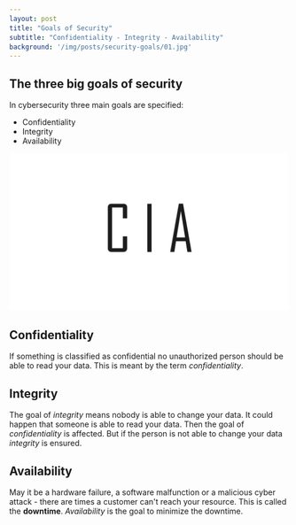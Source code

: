 ```yaml
---
layout: post
title: "Goals of Security"
subtitle: "Confidentiality - Integrity - Availability"
background: '/img/posts/security-goals/01.jpg'
---
```


## The three big goals of security
In cybersecurity three main goals are specified:
- Confidentiality  
- Integrity  
- Availability

![picture-cia](/img/posts/security-goals/cia.png)

## Confidentiality
If something is classified as confidential no unauthorized person should be able to read your data. This is meant by the term *confidentiality*.

## Integrity
The goal of *integrity* means nobody is able to change your data. It could happen that someone is able to read your data. Then the goal of *confidentiality* is affected. But if the person is not able to change your data *integrity* is ensured.

## Availability
May it be a hardware failure, a software malfunction or a malicious cyber attack - there are times a customer can't reach your resource. This is called the **downtime**. *Availability* is the goal to minimize the downtime.